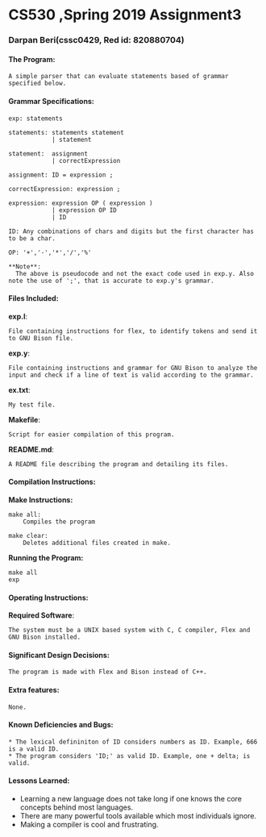 <!-----------------------------------------------------------------
 Name: Darpan Beri(cssc0429, Red id: 820880704)
 Project: CS530 Assignment 3
 File: README.md
 Notes: A README file describing the program and detailing its files.
--------------------------------------------------------------------->

# CS530 ,Spring 2019 Assignment3
### Darpan Beri(cssc0429, Red id: 820880704)

#### The Program:
    A simple parser that can evaluate statements based of grammar specified below.

#### Grammar Specifications:
    exp: statements

    statements: statements statement
                | statement

    statement:  assignment
                | correctExpression

    assignment: ID = expression ;

    correctExpression: expression ;

    expression: expression OP ( expression )
                | expression OP ID
                | ID

    ID: Any combinations of chars and digits but the first character has to be a char.

    OP: '+','-','*','/','%'

    **Note**:
      The above is pseudocode and not the exact code used in exp.y. Also note the use of ';', that is accurate to exp.y's grammar.

#### Files Included:

**exp.l**:

    File containing instructions for flex, to identify tokens and send it to GNU Bison file.

**exp.y**:

    File containing instructions and grammar for GNU Bison to analyze the input and check if a line of text is valid according to the grammar.

**ex.txt**:

    My test file.

**Makefile**:

    Script for easier compilation of this program.

**README.md**:

    A README file describing the program and detailing its files.

#### Compilation Instructions:

**Make Instructions:**

    make all:
    	Compiles the program

    make clear:
    	Deletes additional files created in make.

**Running the Program:**

    make all
    exp

#### Operating Instructions:

**Required Software**:

    The system must be a UNIX based system with C, C compiler, Flex and GNU Bison installed.

#### Significant Design Decisions:
    The program is made with Flex and Bison instead of C++.

#### Extra features:

    None.

#### Known Deficiencies and Bugs:

    * The lexical defininiton of ID considers numbers as ID. Example, 666 is a valid ID.
    * The program considers 'ID;' as valid ID. Example, one + delta; is valid.

#### Lessons Learned:
* Learning a new language does not take long if one knows the core concepts behind most languages.
* There are many powerful tools available which most individuals ignore.
* Making a compiler is cool and frustrating.
<!-----------------------------------------[ EOF: README.md ]--------------------------------->
